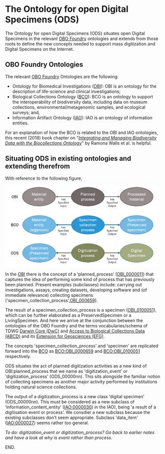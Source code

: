 # The Ontology for open Digital Specimens (ODS)

The Ontology for open Digital Specimens (ODS) situates open Digital Specimens in the relevant [OBO Foundry](http://www.obofoundry.org/) ontologies and extends from those roots to define the new concepts needed to support mass digitization and Digital Specimens on the Internet.

## OBO Foundry Ontologies

The relevant [OBO Foundry](http://www.obofoundry.org/) Ontologies are the following:

- Ontology for Biomedical Investigations ([OBI](http://www.obofoundry.org/ontology/obi.html)): OBI is an ontology for the description of life-science and clinical investigations; 
- Biological Collections Ontology ([BCO](http://www.obofoundry.org/ontology/bco.html)): BCO is an ontology to support the interoperability of biodiversity data, including data on museum collections, environmental/metagenomic samples, and ecological surveys; and,
- Information Artifact Ontology ([IAO](http://www.obofoundry.org/ontology/iao.html)): IAO is an ontology of information entities. 

For an explanation of how the BCO is related to the OBI and IAO ontologies, this recent (2018) book chapter on "*[Integrating and Managing Biodiversity Data with the Biocollections Ontology](http://ebooks.iospress.nl/volumearticle/49542)*" by Ramona Walls et al. is helpful.

## Situating ODS in existing ontologies and extending therefrom

With reference to the following figure, 

![new classes in ODS ontology (dark green)](/images/ods-newconcepts.png)

In the [OBI](http://www.obofoundry.org/ontology/obi.html) there is the concept of a ‘planned_process’ ([OBI_0000011](http://purl.obolibrary.org/obo/OBI_0000011)) that captures the idea of performing some kind of process that has previously been planned. Present examples (subclasses) include: carrying out investigations, assays, creating datasets, developing software and (of immediate relevance) collecting specimens ('specimen_collection_process',[OBI_000659](http://purl.obolibrary.org/obo/OBI_0000659)). 

The result of a specimen_collection_process is a specimen ([OBI_0100051](http://purl.obolibrary.org/obo/OBI_0100051)), which can be further elaborated as a PreservedSpecimen or a LivingSpecimen. And here we arrive at the conjunction between the ontologies of the OBO Foundry and the terms vocabularies/schema of TDWG [Darwin Core (DwC)](https://dwc.tdwg.org/) and [Access to Biological Collections Data (ABCD)](https://abcd.tdwg.org/) and its [Extension for Geosciences (EFG)](http://terms.tdwg.org/wiki/ABCD_EFG).


The concepts 'specimen_collection_process' and 'specimen' are replicated forward into the [BCO](http://www.obofoundry.org/ontology/bco.html) as [BCO:OBI_0000659](http://www.ontobee.org/ontology/BCO?iri=http://purl.obolibrary.org/obo/OBI_0000659) and [BCO:OBI_0100051](http://www.ontobee.org/ontology/BCO?iri=http://purl.obolibrary.org/obo/OBI_0100051) respectively.

ODS situates the act of planned digitization activities as a new kind of OBI:planned_process that we name as 'digitization_event' or 'digitization_process' (ODS_00000nn). This sits alongside the familiar notion of collecting specimens as another major activity performed by institutions holding natural science collections.

The output of a digitization_process is a new class ‘digital specimen’ (ODS_00000nn). This must be considered as a new subclass of ‘information_content_entity’ ([IAO:0000030](http://purl.obolibrary.org/obo/IAO_0000030)) in the IAO), being ‘a result of a digitisation event or process’. We consdier a new subclass because the existing subclasses don't seem appropriate. Subclass 'data_item' ([IAO:0000027](http://purl.obolibrary.org/obo/IAO_0000027)) seems rather too general.

*To do: digitization_event or digitization_process? Go back to earlier notes and have a look at why is event rather than process.*


END.